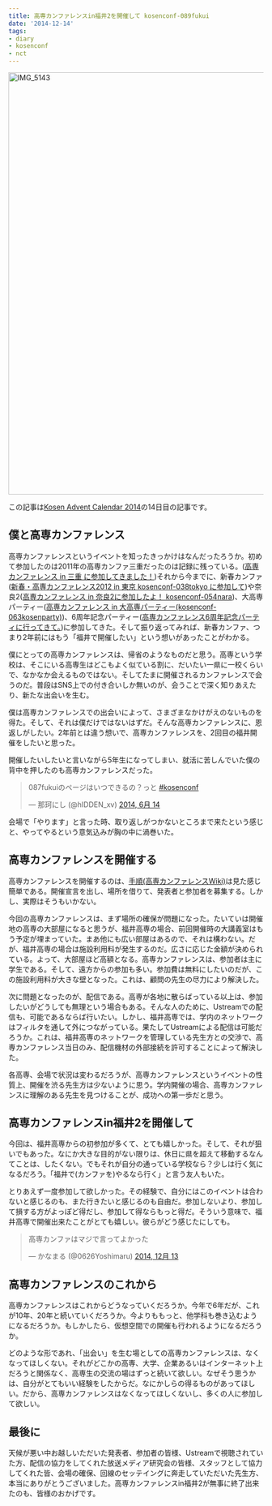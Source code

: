 ```yaml
---
title: 高専カンファレンスin福井2を開催して kosenconf-089fukui
date: '2014-12-14'
tags:
- diary
- kosenconf
- nct
---
```


<a href="http://unasuke.com/wp/wp-content/uploads/2014/12/IMG_5143.jpg"><img src="http://unasuke.com/wp/wp-content/uploads/2014/12/IMG_5143-768x1024.jpg" alt="IMG_5143" width="625" height="833" class="alignnone size-large wp-image-848" /></a>

この記事は<a href="http://www.adventar.org/calendars/496">Kosen Advent Calendar 2014</a>の14日目の記事です。

<h2>僕と高専カンファレンス</h2>

高専カンファレンスというイベントを知ったきっかけはなんだったろうか。初めて参加したのは2011年の高専カンファ三重だったのは記録に残っている。(<a href="http://d.hatena.ne.jp/yu_suke1994/20110329/1301407617">高専カンファレンス in 三重 に参加してきました！</a>)それから今までに、新春カンファ(<a href="http://d.hatena.ne.jp/yu_suke1994/20120306/1330960287">新春・高専カンファレンス2012 in 東京 kosenconf-038tokyo に参加して</a>)や奈良2(<a href="http://d.hatena.ne.jp/yu_suke1994/20120512/1336834526">高専カンファレンス in 奈良2に参加したよ！ kosenconf-054nara</a>)、大高専パーティー(<a href="http://d.hatena.ne.jp/yu_suke1994/20120826/1345990375">高専カンファレンス in 大高専パーティー(kosenconf-063kosenparty)</a>)、6周年記念パーティー(<a href="http://unasuke.com/diary/2014/kosenconf-086kc6party">高専カンファレンス6周年記念パーティに行ってきて。</a>)に参加してきた。そして振り返ってみれば、新春カンファ、つまり2年前にはもう「福井で開催したい」という想いがあったことがわかる。

僕にとっての高専カンファレンスは、帰省のようなものだと思う。高専という学校は、そこにいる高専生はどこもよく似ている割に、だいたい一県に一校くらいで、なかなか会えるものではない。そしてたまに開催されるカンファレンスで会うのだ。普段はSNS上での付き合いしか無いのが、会うことで深く知りあえたり、新たな出会いを生む。

僕は高専カンファレンスでの出会いによって、さまざまなかけがえのないものを得た。そして、それは僕だけではないはずだ。そんな高専カンファレンスに、恩返しがしたい。2年前とは違う想いで、高専カンファレンスを、2回目の福井開催をしたいと思った。

開催したいしたいと言いながら5年生になってしまい、就活に苦しんでいた僕の背中を押したのも高専カンファレンスだった。<blockquote class="twitter-tweet" lang="ja"><p>087fukuiのページはいつできるの？っと <a href="https://twitter.com/hashtag/kosenconf?src=hash">#kosenconf</a></p>&mdash; 那珂にし (@hIDDEN_xv) <a href="https://twitter.com/hIDDEN_xv/status/477707019932024832">2014, 6月 14</a></blockquote>
<script async src="//platform.twitter.com/widgets.js" charset="utf-8"></script>会場で「やります」と言った時、取り返しがつかないところまで来たという感じと、やってやるという意気込みが胸の中に渦巻いた。

<h2>高専カンファレンスを開催する</h2>

高専カンファレンスを開催するのは、<a href="http://kosenconf.jp/?howto">手順(高専カンファレンスWiki)</a>は見た感じ簡単である。開催宣言を出し、場所を借りて、発表者と参加者を募集する。しかし、実際はそうもいかない。

今回の高専カンファレンスは、まず場所の確保が問題になった。たいていは開催地の高専の大部屋になると思うが、福井高専の場合、前回開催時の大講義室はもう予定が埋まっていた。まあ他にも広い部屋はあるので、それは構わない。だが、福井高専の場合は施設利用料が発生するのだ。広さに応じた金額が決められている。よって、大部屋ほど高額となる。高専カンファレンスは、参加者は主に学生である。そして、遠方からの参加も多い。参加費は無料にしたいのだが、この施設利用料が大きな壁となった。これは、顧問の先生の尽力により解決した。

次に問題となったのが、配信である。高専が各地に散らばっている以上は、参加したいがどうしても無理という場合もある。そんな人のために、Ustreamでの配信も、可能であるならば行いたい。しかし、福井高専では、学内のネットワークはフィルタを通して外につながっている。果たしてUstreamによる配信は可能だろうか。これは、福井高専のネットワークを管理している先生方との交渉で、高専カンファレンス当日のみ、配信機材の外部接続を許可することによって解決した。

各高専、会場で状況は変わるだろうが、高専カンファレンスというイベントの性質上、開催を渋る先生方は少ないように思う。学内開催の場合、高専カンファレンスに理解のある先生を見つけることが、成功への第一歩だと思う。

<h2>高専カンファレンスin福井2を開催して</h2>

今回は、福井高専からの初参加が多くて、とても嬉しかった。そして、それが狙いでもあった。なにか大きな目的がない限りは、休日に県を超えて移動するなんてことは、したくない。でもそれが自分の通っている学校なら？少しは行く気になるだろう。「福井で(カンファを)やるなら行く」と言う友人もいた。

とりあえず一度参加して欲しかった。その経験で、自分にはこのイベントは合わないと感じるのも、また行きたいと感じるのも自由だ。参加しないより、参加して損する方がよっぽど得だし、参加して得ならもっと得だ。そういう意味で、福井高専で開催出来たことがとても嬉しい。彼らがどう感じたにしても。

<blockquote class="twitter-tweet" lang="ja">高専カンファはマジで言ってよかった</p>&mdash; かなまる (@0626Yoshimaru) <a href="https://twitter.com/0626Yoshimaru/status/543783172056420354">2014, 12月 13</a></blockquote>

<script async src="//platform.twitter.com/widgets.js" charset="utf-8"></script>

<h2>高専カンファレンスのこれから</h2>

<p>高専カンファレンスはこれからどうなっていくだろうか。今年で6年だが、これが10年、20年と続いていくだろうか。今よりももっと、他学科も巻き込むようになるだろうか。もしかしたら、仮想空間での開催も行われるようになるだろうか。

どのような形であれ、「出会い」を生む場としての高専カンファレンスは、なくなってほしくない。それがどこかの高専、大学、企業あるいはインターネット上だろうと関係なく、高専生の交流の場はずっと続いて欲しい。なぜそう思うかは、自分がとてもいい経験をしたからだ。なにかしらの得るものがあってほしい。だから、高専カンファレンスはなくなってほしくないし、多くの人に参加して欲しい。

<h2>最後に</h2>

天候が悪い中お越しいただいた発表者、参加者の皆様、Ustreamで視聴されていた方、配信の協力をしてくれた放送メディア研究会の皆様、スタッフとして協力してくれた皆、会場の確保、回線のセッテイングに奔走していただいた先生方、本当にありがとうございました。高専カンファレンスin福井2が無事に終了出来たのも、皆様のおかげです。
